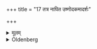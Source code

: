 +++
title = "17 तत्र नापित उष्णोदकमादर्शः"

+++

<details><summary>मूलम्</summary>

तत्र नापित उष्णोदकमादर्शः क्षुरो वौदुम्बरः पिञ्जूल्य इति दक्षिणतः १७
</details>

<details><summary>Oldenberg</summary>

17. There the barber, warm water, a mirror, or a

razor of Udumbara-wood, and (Darbha)-blades (ate placed) towards the south.
</details>
